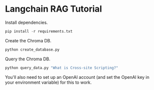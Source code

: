 # Langchain RAG Tutorial

Install dependencies.

```python
pip install -r requirements.txt
```

Create the Chroma DB.

```python
python create_database.py
```

Query the Chroma DB.

```python
python query_data.py "What is Cross-site Scripting?"
```

You'll also need to set up an OpenAI account (and set the OpenAI key in your environment variable) for this to work.
